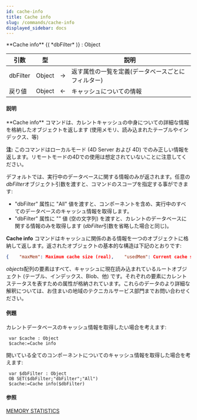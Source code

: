 ```yaml
---
id: cache-info
title: Cache info
slug: /commands/cache-info
displayed_sidebar: docs
---
```


<!--REF #_command_.Cache info.Syntax-->**Cache info** {( *dbFilter* )} : Object<!-- END REF-->
<!--REF #_command_.Cache info.Params-->
| 引数 | 型 |  | 説明 |
| --- | --- | --- | --- |
| dbFilter | Object | &#8594;  | 返す属性の一覧を定義(データベースごとにフィルター) |
| 戻り値 | Object | &#8592; | キャッシュについての情報 |

<!-- END REF-->

#### 説明 

<!--REF #_command_.Cache info.Summary-->**Cache info** コマンドは、カレントキャッシュの中身についての詳細な情報を格納したオブジェクトを返します (使用メモリ、読み込まれたテーブルやインデックス、等)

**注:** このコマンドはローカルモード (4D Server および 4D) でのみ正しい情報を返します。<!-- END REF-->リモートモードの4Dでの使用は想定されていないことに注意してください。

デフォルトでは、実行中のデータベースに関する情報のみが返されます。任意の *dbFilter*オブジェクト引数を渡すと、コマンドのスコープを指定する事ができます:

* "dbFilter" 属性に "All" 値を渡すと、コンポーネントを含め、実行中のすべてのデータベースのキャッシュ情報を取得します。
* "dbFilter" 属性に "" 値 (空の文字列) を渡すと、カレントのデータベースに関する情報のみを取得します (*dbFilter*引数を省略した場合と同じ)。

**Cache info** コマンドはキャッシュに関係のある情報を一つのオブジェクトに格納して返します。返されたオブジェクトの基本的な構造は下記のとおりです:

```json
{    "maxMem": Maximum cache size (real),    "usedMem": Current cache size (real),    "objects": [...] Array of objects currently loaded in cache}
```

*objects*配列の要素はすべて、キャッシュに現在読み込まれているルートオブジェクト (テーブル、インデックス、Blob、他) です。それぞれの要素にカレントステータスを表すための属性が格納されています。これらのデータのより詳細な解釈については、お住まいの地域のテクニカルサービス部門までお問い合わせください。

#### 例題 

カレントデータベースのキャッシュ情報を取得したい場合を考えます:

```4d
 var $cache : Object
 $cache:=Cache info
```

開いている全てのコンポーネントについてのキャッシュ情報を取得した場合を考えます:

```4d
 var $dbFilter : Object
 OB SET($dbFilter;"dbFilter";"All")
 $cache:=Cache info($dbFilter)
```

#### 参照 

[MEMORY STATISTICS](memory-statistics.md)  